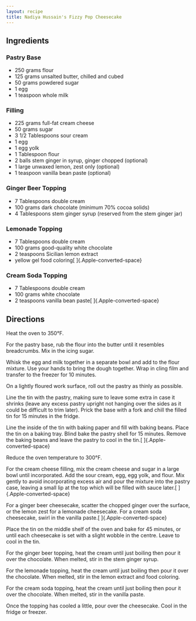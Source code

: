 ```yaml
---
layout: recipe
title: Nadiya Hussain's Fizzy Pop Cheesecake
---
```


## Ingredients


### Pastry Base

* 250 grams flour
* 125 grams unsalted butter, chilled and cubed
* 50 grams powdered sugar
* 1 egg
* 1 teaspoon whole milk

### Filling

* 225 grams full-fat cream cheese
* 50 grams sugar
* 3 1/2 Tablespoons sour cream
* 1 egg
* 1 egg yolk
* 1 Tablespoon flour
* 2 balls stem ginger in syrup, ginger chopped (optional)
* 1 large unwaxed lemon, zest only (optional)
* 1 teaspoon vanilla bean paste (optional)

### Ginger Beer Topping

* 7 Tablespoons double cream
* 100 grams dark chocolate (minimum 70% cocoa solids)
* 4 Tablespoons stem ginger syrup (reserved from the stem ginger jar)

### Lemonade Topping

* 7 Tablespoons double cream
* 100 grams good-quality white chocolate
* 2 teaspoons Sicilian lemon extract
* yellow gel food coloring[ ]{.Apple-converted-space}

### Cream Soda Topping

* 7 Tablespoons double cream
* 100 grams white chocolate
* 2 teaspoons vanilla bean paste[ ]{.Apple-converted-space}

## Directions

Heat the oven to 350°F.

For the pastry base, rub the flour into the butter until it resembles
breadcrumbs. Mix in the icing sugar.

Whisk the egg and milk together in a separate bowl and add to the flour
mixture. Use your hands to bring the dough together. Wrap in cling film
and transfer to the freezer for 10 minutes.

On a lightly floured work surface, roll out the pastry as thinly as
possible.

Line the tin with the pastry, making sure to leave some extra in case it
shrinks (leave any excess pastry upright not hanging over the sides as
it could be difficult to trim later). Prick the base with a fork and
chill the filled tin for 15 minutes in the fridge.

Line the inside of the tin with baking paper and fill with baking beans.
Place the tin on a baking tray. Blind bake the pastry shell for 15
minutes. Remove the baking beans and leave the pastry to cool in the
tin.[ ]{.Apple-converted-space}

Reduce the oven temperature to 300°F.

For the cream cheese filling, mix the cream cheese and sugar in a large
bowl until incorporated. Add the sour cream, egg, egg yolk, and flour.
Mix gently to avoid incorporating excess air and pour the mixture into
the pastry case, leaving a small lip at the top which will be filled
with sauce later.[ ]{.Apple-converted-space}

For a ginger beer cheesecake, scatter the chopped ginger over the
surface, or the lemon zest for a lemonade cheesecake. For a cream soda
cheesecake, swirl in the vanilla paste.[ ]{.Apple-converted-space}

Place the tin on the middle shelf of the oven and bake for 45 minutes,
or until each cheesecake is set with a slight wobble in the centre.
Leave to cool in the tin.

For the ginger beer topping, heat the cream until just boiling then pour
it over the chocolate. When melted, stir in the stem ginger syrup.

For the lemonade topping, heat the cream until just boiling then pour it
over the chocolate. When melted, stir in the lemon extract and food
coloring.

For the cream soda topping, heat the cream until just boiling then pour
it over the chocolate. When melted, stir in the vanilla paste.

Once the topping has cooled a little, pour over the cheesecake. Cool in
the fridge or freezer.
